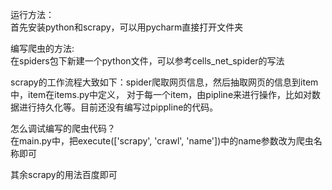 运行方法：<br>
首先安装python和scrapy，可以用pycharm直接打开文件夹<br>

编写爬虫的方法:<br>
在spiders包下新建一个python文件，可以参考cells_net_spider的写法<br>

scrapy的工作流程大致如下：spider爬取网页信息，然后抽取网页的信息到item中，item在items.py中定义，
对于每一个item，由pipline来进行操作，比如对数据进行持久化等。目前还没有编写过pippline的代码。

怎么调试编写的爬虫代码？<br>
在main.py中，把execute(['scrapy', 'crawl', 'name'])中的name参数改为爬虫名称即可<br>

其余scrapy的用法百度即可